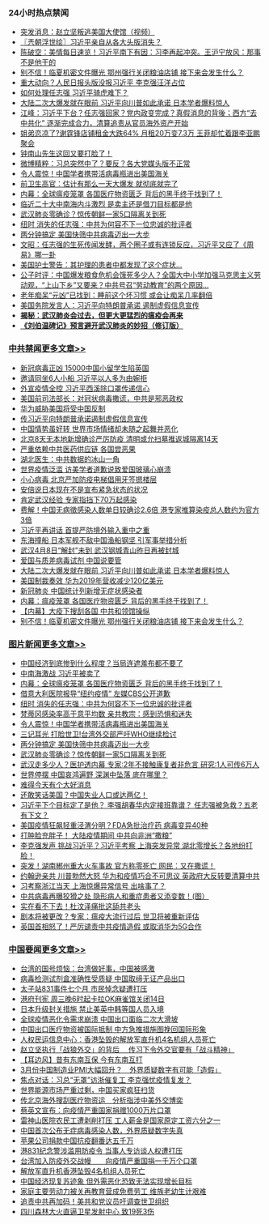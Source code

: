 <div class="catlist">
<h3>24小时热点禁闻</h3>
<ul>
<li><a href="https://github.com/fqnews/bnews/blob/master/baitai/20200401/1304278.md">突发消息：赵立坚叛逃美国大使馆（视频）</a></li>
<li><a href="https://github.com/fqnews/bnews/blob/master/ssgc/20200401/1304157.md">〖兲朝浮世绘〗习近平亲自从各大头版消失？</a></li>
<li><a href="https://github.com/fqnews/bnews/blob/master/cbnews/20200401/1304184.md">陈破空：美情每日速览！习近平南下有因：习李再起冲突。王沪宁放风：那事不是他干的 </a></li>
<li><a href="https://github.com/fqnews/bnews/blob/master/cbnews/20200401/1304476.md">别不信！临夏机密文件曝光 鄂州强行关闭粮油店铺 接下来会发生什么？</a></li>
<li><a href="https://github.com/fqnews/bnews/blob/master/cbnews/20200401/1304399.md">重大动向？人民日报头版没报习近平 李克强汪洋占位</a></li>
<li><a href="https://github.com/fqnews/bnews/blob/master/cbnews/20200401/1304262.md">如何处理任志强 习近平骑虎难下？</a></li>
<li><a href="https://github.com/fqnews/bnews/blob/master/cbnews/20200401/1304496.md">大陆二次大爆发就在眼前 习近平向川普如此承诺 日本学者爆料惊人</a></li>
<li><a href="https://github.com/fqnews/bnews/blob/master/cbnews/20200401/1304427.md">江峰：习近平下台？任志强回家？党内政变完成？真假消息的背後；西方“去中共化” 逐渐完成合力，清算追责从官员海外资产开始</a></li>
<li><a href="https://github.com/fqnews/bnews/blob/master/yule/20200401/1304107.md">姐弟恋凉了?谢霆锋店铺租金大跌64% 月租20万变7.3万 王菲却忙着跟李亚鹏聚会</a></li>
<li><a href="https://github.com/fqnews/bnews/blob/master/cnnews/20200401/1304539.md">钟南山先生这回又要打脸了！</a></li>
<li><a href="https://github.com/fqnews/bnews/blob/master/comments/20200401/1304411.md">微博精粹：习总突然中了？要反？各大党媒头版不正常</a></li>
<li><a href="https://github.com/fqnews/bnews/blob/master/topimagenews/20200401/1304352.md">令人震惊！中国学者携带活病毒瓶进出美国海关</a></li>
<li><a href="https://github.com/fqnews/bnews/blob/master/cbnews/20200401/1304472.md">前卫生高官：估计有那么一天大爆发 就彻底就完了</a></li>
<li><a href="https://github.com/fqnews/bnews/blob/master/topimagenews/20200401/1304511.md">内幕：全球瘟疫笼罩 各国医疗物资匮乏 背后的黑手终于找到了！</a></li>
<li><a href="https://github.com/fqnews/bnews/blob/master/cbnews/20200401/1304400.md">临近二十大中南海内斗激烈 是卖主还是借刀目标都是他</a></li>
<li><a href="https://github.com/fqnews/bnews/blob/master/topimagenews/20200401/1304174.md">武汉肺炎零确诊？惊传朝鲜一家5口隔离关到死</a></li>
<li><a href="https://github.com/fqnews/bnews/blob/master/topimagenews/20200401/1304458.md">纽时 消失的任志强：中共为何容不下一位忠诚的批评者</a></li>
<li><a href="https://github.com/fqnews/bnews/blob/master/topimagenews/20200401/1304196.md">两分钟搞定 美国快筛中共病毒迈出一大步</a></li>
<li><a href="https://github.com/fqnews/bnews/blob/master/cbnews/20200401/1304222.md">文昭：任志强的生死传闻发酵，两个圈子或有连锁反应，习近平又应了《周易》哪一卦 </a></li>
<li><a href="https://github.com/fqnews/bnews/blob/master/comments/20200401/1304461.md">美国护士警告：其护理的患者中都发现了这个症状...</a></li>
<li><a href="https://github.com/fqnews/bnews/blob/master/bannedvideo/20200401/1304206.md">公子时评：中国爆发粮食危机会饿死多少人？全国大中小学加强马克思主义劳动观，“上山下乡”又要来？中共号召“劳动教育”的两个原因... </a></li>
<li><a href="https://github.com/fqnews/bnews/blob/master/health/20200401/1304498.md">老年痴呆“元凶”已找到：睡前这个坏习惯 或会让痴呆几率翻倍</a></li>
<li><a href="https://github.com/fqnews/bnews/blob/master/ssgc/20200401/1304170.md">美国务院发言人：习近平向特朗普承诺 遏制虚假信息宣传</a></li>
<li><b><a href="https://github.com/fqnews/bnews/blob/master/comments/20200211/1275071.md" target="_blank">揭秘：武汉肺炎会过去，但更大更猛烈的瘟疫会再来</a></b></li>
<li><b><a href="https://github.com/fqnews/bnews/blob/master/comments/20200207/1272816.md" target="_blank">《刘伯温碑记》预言避开武汉肺炎的妙招（修订版）</a></b></li>
</ul>
</div>

<div class="catlist">
<h3><a href="https://github.com/fqnews/bnews/blob/master/cbnews/" target="_blank">中共禁闻</a><span><a href="https://github.com/fqnews/bnews/blob/master/cbnews/" target="_blank" rel="nofollow">更多文章>></a></span></h3>
<ul>
<li><a href="https://github.com/fqnews/bnews/blob/master/cbnews/20200401/1304678.md" target="_blank">新冠病毒正凶 15000中国小留学生陷英国</a></li>
<li><a href="https://github.com/fqnews/bnews/blob/master/cbnews/20200401/1304672.md" target="_blank">邀请同坐6人小船 习近平以人多为由婉拒</a></li>
<li><a href="https://github.com/fqnews/bnews/blob/master/cbnews/20200401/1304642.md" target="_blank">外宣疫情全控 习近平西溪除口罩传递信心</a></li>
<li><a href="https://github.com/fqnews/bnews/blob/master/cbnews/20200401/1304636.md" target="_blank">美国前司法部长：对冠状病毒撒谎，中共是邪恶政权</a></li>
<li><a href="https://github.com/fqnews/bnews/blob/master/cbnews/20200401/1304624.md" target="_blank">华为威胁美国将受中国反制</a></li>
<li><a href="https://github.com/fqnews/bnews/blob/master/cbnews/20200401/1304615.md" target="_blank">传习近平向特朗普承诺遏制虚假信息宣传</a></li>
<li><a href="https://github.com/fqnews/bnews/blob/master/cbnews/20200401/1304614.md" target="_blank">中国情势虽好转 世界市场情绪却未随之起舞并恶化</a></li>
<li><a href="https://github.com/fqnews/bnews/blob/master/cbnews/20200401/1304588.md" target="_blank">北京8天无本地新增确诊严厉防疫 清明或允扫墓推返城隔离14天</a></li>
<li><a href="https://github.com/fqnews/bnews/blob/master/cbnews/20200401/1304579.md" target="_blank">严重依赖中共医药供应链 各国尝恶果</a></li>
<li><a href="https://github.com/fqnews/bnews/blob/master/cbnews/20200401/1304578.md" target="_blank">湖北医生：中共数据的冰山一角</a></li>
<li><a href="https://github.com/fqnews/bnews/blob/master/cbnews/20200401/1304545.md" target="_blank">世界疫情泛滥 访美学者道歉说致爱国玻璃心崩溃</a></li>
<li><a href="https://github.com/fqnews/bnews/blob/master/cbnews/20200401/1304544.md" target="_blank">小心病毒 北京严加防疫电梯倡用牙签摁楼层</a></li>
<li><a href="https://github.com/fqnews/bnews/blob/master/cbnews/20200401/1304543.md" target="_blank">安倍说日本现在不是宣布紧急状态的状况</a></li>
<li><a href="https://github.com/fqnews/bnews/blob/master/cbnews/20200401/1304535.md" target="_blank">肯定武汉经验 专家指挡下70万起感染</a></li>
<li><a href="https://github.com/fqnews/bnews/blob/master/cbnews/20200401/1304526.md" target="_blank">费解！中国无病徵感染人数单日较确诊2.6倍 港专家推算染疫总人数约为官方3倍</a></li>
<li><a href="https://github.com/fqnews/bnews/blob/master/cbnews/20200401/1304519.md" target="_blank">习近平再讲话 首提严防境外输入重中之重</a></li>
<li><a href="https://github.com/fqnews/bnews/blob/master/cbnews/20200401/1304518.md" target="_blank">东海撞船 日本军舰不敌中国渔船钢坚 引军事举措分析</a></li>
<li><a href="https://github.com/fqnews/bnews/blob/master/cbnews/20200401/1304512.md" target="_blank">武汉4月8日“解封”未到 武汉钢城青山昨日再被封城</a></li>
<li><a href="https://github.com/fqnews/bnews/blob/master/cbnews/20200401/1304505.md" target="_blank">爱国与质差病毒试剂 中国说要管</a></li>
<li><a href="https://github.com/fqnews/bnews/blob/master/cbnews/20200401/1304496.md" target="_blank">大陆二次大爆发就在眼前 习近平向川普如此承诺 日本学者爆料惊人</a></li>
<li><a href="https://github.com/fqnews/bnews/blob/master/cbnews/20200401/1304495.md" target="_blank">美国制裁奏效 华为2019年营收减少120亿美元</a></li>
<li><a href="https://github.com/fqnews/bnews/blob/master/cbnews/20200401/1304494.md" target="_blank">新冠肺炎 中国统计列新增无症状感染者</a></li>
<li><a href="https://github.com/fqnews/bnews/blob/master/cbnews/20200401/1304486.md" target="_blank">内幕：瘟疫笼罩 各国医疗物资匮乏 背后的黑手终于找到了！</a></li>
<li><a href="https://github.com/fqnews/bnews/blob/master/cbnews/20200401/1304477.md" target="_blank">【内幕】大疫下搜刮各国 中共和领馆操纵</a></li>
<li><a href="https://github.com/fqnews/bnews/blob/master/cbnews/20200401/1304476.md" target="_blank">别不信！临夏机密文件曝光 鄂州强行关闭粮油店铺 接下来会发生什么？</a></li>

</ul>
</div>
<div class="catlist">
<h3><a href="https://github.com/fqnews/bnews/blob/master/topimagenews/" target="_blank">图片新闻</a><span><a href="https://github.com/fqnews/bnews/blob/master/topimagenews/" target="_blank" rel="nofollow">更多文章>></a></span></h3>
<ul>
<li><a href="https://github.com/fqnews/bnews/blob/master/topimagenews/20200401/1304684.md" target="_blank">中国经济到底惨到什么程度？当局连遮羞布都不要了</a></li>
<li><a href="https://github.com/fqnews/bnews/blob/master/topimagenews/20200401/1304665.md" target="_blank">中南海激战 习近平被卖了</a></li>
<li><a href="https://github.com/fqnews/bnews/blob/master/topimagenews/20200401/1304511.md" target="_blank">内幕：全球瘟疫笼罩 各国医疗物资匮乏 背后的黑手终于找到了！</a></li>
<li><a href="https://github.com/fqnews/bnews/blob/master/topimagenews/20200401/1304471.md" target="_blank">借意大利医院报导“纽约疫情” 左媒CBS公开道歉</a></li>
<li><a href="https://github.com/fqnews/bnews/blob/master/topimagenews/20200401/1304458.md" target="_blank">纽时 消失的任志强：中共为何容不下一位忠诚的批评者</a></li>
<li><a href="https://github.com/fqnews/bnews/blob/master/topimagenews/20200401/1304353.md" target="_blank">梵蒂冈感染率高于意平均数 亲共教宗：感到恐惧和迷失</a></li>
<li><a href="https://github.com/fqnews/bnews/blob/master/topimagenews/20200401/1304352.md" target="_blank">令人震惊！中国学者携带活病毒瓶进出美国海关</a></li>
<li><a href="https://github.com/fqnews/bnews/blob/master/topimagenews/20200401/1304351.md" target="_blank">三记耳光 打脸世卫!台湾外交部严吁WHO继续检讨</a></li>
<li><a href="https://github.com/fqnews/bnews/blob/master/topimagenews/20200401/1304196.md" target="_blank">两分钟搞定 美国快筛中共病毒迈出一大步</a></li>
<li><a href="https://github.com/fqnews/bnews/blob/master/topimagenews/20200401/1304174.md" target="_blank">武汉肺炎零确诊？惊传朝鲜一家5口隔离关到死</a></li>
<li><a href="https://github.com/fqnews/bnews/blob/master/topimagenews/20200331/1304098.md" target="_blank">武汉走多少人？医护透内幕 专家:2年不接触康复者非危言 研究:1人可传6万人</a></li>
<li><a href="https://github.com/fqnews/bnews/blob/master/topimagenews/20200331/1304078.md" target="_blank">世界停摆 中国哀鸿遍野 深渊中坠落 底在哪里？</a></li>
<li><a href="https://github.com/fqnews/bnews/blob/master/topimagenews/20200331/1303798.md" target="_blank">难得今天有个大好消息</a></li>
<li><a href="https://github.com/fqnews/bnews/blob/master/topimagenews/20200331/1303672.md" target="_blank">还敢笑话美国？中国失业人口或达两亿！</a></li>
<li><a href="https://github.com/fqnews/bnews/blob/master/topimagenews/20200331/1303489.md" target="_blank">习近平下个目标定了是他？ 李强胡春华内定接班靠谱？ 任志强被急救？五老有下文？</a></li>
<li><a href="https://github.com/fqnews/bnews/blob/master/topimagenews/20200330/1303428.md" target="_blank">美国疫情狂飙轻重泾渭分明？FDA急批治疗药 病毒变异40种</a></li>
<li><a href="https://github.com/fqnews/bnews/blob/master/topimagenews/20200330/1303427.md" target="_blank">打肿脸充胖子！ 大陆疫情期间 中共向非洲“撒粮”</a></li>
<li><a href="https://github.com/fqnews/bnews/blob/master/topimagenews/20200330/1303326.md" target="_blank">李克强发声 挑战习近平？习近平考察 上海突发异常 湖北零增长？各地纷打脸！</a></li>
<li><a href="https://github.com/fqnews/bnews/blob/master/topimagenews/20200330/1303308.md" target="_blank">突发！湖南郴州重大火车事故 官方称零死亡 网民：又在撒谎！</a></li>
<li><a href="https://github.com/fqnews/bnews/blob/master/topimagenews/20200330/1303292.md" target="_blank">约翰逊亲共 川普勃然大怒 华为和疫情巧合不可思议 英政府大反转要清算中共</a></li>
<li><a href="https://github.com/fqnews/bnews/blob/master/topimagenews/20200330/1303284.md" target="_blank">习考察浙江当天 上海惊爆异常信号 出啥事了？</a></li>
<li><a href="https://github.com/fqnews/bnews/blob/master/topimagenews/20200330/1303268.md" target="_blank">中共病毒再曝狡猾之处 隐形病人和重症患者又添变数！(图）</a></li>
<li><a href="https://github.com/fqnews/bnews/blob/master/topimagenews/20200330/1303237.md" target="_blank">实在看不下去！杜汶泽痛批这舔共老头</a></li>
<li><a href="https://github.com/fqnews/bnews/blob/master/topimagenews/20200330/1303236.md" target="_blank">剧本将被更改？专家：瘟疫大流行过后 世卫将被重新评估</a></li>
<li><a href="https://github.com/fqnews/bnews/blob/master/topimagenews/20200330/1303155.md" target="_blank">英国首相怒了！严厉谴责中共疫情造假 或取消华为5G合作</a></li>

</ul>
</div>
<div class="catlist">
<h3><a href="https://github.com/fqnews/bnews/blob/master/headline/" target="_blank">中国要闻</a><span><a href="https://github.com/fqnews/bnews/blob/master/headline/" target="_blank" rel="nofollow">更多文章>></a></span></h3>
<ul>
<li><a href="https://github.com/fqnews/bnews/blob/master/headline/20200402/1304695.md" target="_blank">台湾的国号烦恼：台湾做好事，中国被感激</a></li>
<li><a href="https://github.com/fqnews/bnews/blob/master/headline/20200401/1304690.md" target="_blank">病毒检测试剂盒准确性受质疑 中国取缔无证产品出口</a></li>
<li><a href="https://github.com/fqnews/bnews/blob/master/headline/20200401/1304668.md" target="_blank">太子站831事件七个月 市民悼念疑遭打压</a></li>
<li><a href="https://github.com/fqnews/bnews/blob/master/headline/20200401/1304667.md" target="_blank">港府刊宪 周三晚6时起卡拉OK麻雀馆关闭14日</a></li>
<li><a href="https://github.com/fqnews/bnews/blob/master/headline/20200401/1304666.md" target="_blank">日本升级封关措施    禁止美英中韩等国人员入境</a></li>
<li><a href="https://github.com/fqnews/bnews/blob/master/headline/20200401/1304648.md" target="_blank">全球疫情恶化令需求崩溃 中国出口面临二次大滑坡</a></li>
<li><a href="https://github.com/fqnews/bnews/blob/master/headline/20200401/1304647.md" target="_blank">中国出口医疗物资被国际抵制  中方急推措施图挽回国际形象</a></li>
<li><a href="https://github.com/fqnews/bnews/blob/master/headline/20200401/1304646.md" target="_blank">人权民运信息中心︰香港坠毁的解放军直升机4名机组人员死亡</a></li>
<li><a href="https://github.com/fqnews/bnews/blob/master/headline/20200401/1304645.md" target="_blank">赵立坚执行「战狼外交」的背后 　传习下令外交官要有「战斗精神」</a></li>
<li><a href="https://github.com/fqnews/bnews/blob/master/headline/20200401/1304644.md" target="_blank">【耳边风】昔有东南互保    今有东南互打</a></li>
<li><a href="https://github.com/fqnews/bnews/blob/master/headline/20200401/1304643.md" target="_blank">3月份中国制造业PMI大幅回升？　外界质疑数字有可能「造假」</a></li>
<li><a href="https://github.com/fqnews/bnews/blob/master/headline/20200401/1304625.md" target="_blank">焦点对话：习总“无罩”访浙催复工 李克强忧疫情复发？</a></li>
<li><a href="https://github.com/fqnews/bnews/blob/master/headline/20200401/1304619.md" target="_blank">世界能源市场严重过剩，中国买家疯狂扫货</a></li>
<li><a href="https://github.com/fqnews/bnews/blob/master/headline/20200401/1304616.md" target="_blank">传北京海外搜刮医疗物资运　分析指涉中美外交博奕</a></li>
<li><a href="https://github.com/fqnews/bnews/blob/master/headline/20200401/1304589.md" target="_blank">蔡英文宣布：向疫情严重国家捐赠1000万片口罩</a></li>
<li><a href="https://github.com/fqnews/bnews/blob/master/headline/20200401/1304562.md" target="_blank">雷神山医院农民工遭剥削打压     工人薪金是国家原定工资六分之一</a></li>
<li><a href="https://github.com/fqnews/bnews/blob/master/headline/20200401/1304560.md" target="_blank">中国首次公布无症病毒感染人数，外界质疑数字失真</a></li>
<li><a href="https://github.com/fqnews/bnews/blob/master/headline/20200401/1304559.md" target="_blank">苹果公司捐款中国抗疫翻番达五千万</a></li>
<li><a href="https://github.com/fqnews/bnews/blob/master/headline/20200401/1304548.md" target="_blank">港831纪念警涉滥用防疫令    当事人专访谈人权遭打压</a></li>
<li><a href="https://github.com/fqnews/bnews/blob/master/headline/20200401/1304547.md" target="_blank">台湾加入防疫外交战幔　　向疫情严重国捐一千万个口罩</a></li>
<li><a href="https://github.com/fqnews/bnews/blob/master/headline/20200401/1304514.md" target="_blank">解放军直升机香港坠毁4名机组人员死亡</a></li>
<li><a href="https://github.com/fqnews/bnews/blob/master/headline/20200401/1304444.md" target="_blank">中国经济现复苏迹象 但外需恶化恐致无法实现增长目标</a></li>
<li><a href="https://github.com/fqnews/bnews/blob/master/headline/20200401/1304433.md" target="_blank">家庭主要劳动力被关再教育营成免费劳工 维族老幼生计艰难</a></li>
<li><a href="https://github.com/fqnews/bnews/blob/master/headline/20200401/1304302.md" target="_blank">追责中共再加码！美共和党议员吁调查世卫组织</a></li>
<li><a href="https://github.com/fqnews/bnews/blob/master/headline/20200401/1304072.md" target="_blank">四川森林大火直逼卫星发射中心 致19死3伤</a></li>

</ul>
</div>